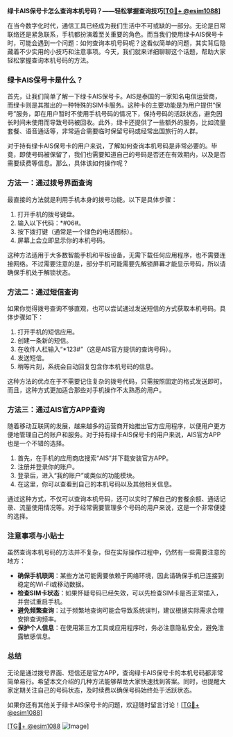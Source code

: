 **绿卡AIS保号卡怎么查询本机号码？——轻松掌握查询技巧[[TG💪+ @esim1088](https://t.me/s/esim1088)]**

在当今数字化时代，通信工具已经成为我们生活中不可或缺的一部分。无论是日常联络还是紧急联系，手机都扮演着至关重要的角色。而当我们使用绿卡AIS保号卡时，可能会遇到一个问题：如何查询本机号码呢？这看似简单的问题，其实背后隐藏着不少实用的小技巧和注意事项。今天，我们就来详细聊聊这个话题，帮助大家轻松掌握查询本机号码的方法。

### 绿卡AIS保号卡是什么？

首先，让我们简单了解一下绿卡AIS保号卡。AIS是泰国的一家知名电信运营商，而绿卡则是其推出的一种特殊的SIM卡服务。这种卡的主要功能是为用户提供“保号”服务，即在用户暂时不使用手机号码的情况下，保持号码的活跃状态，避免因长时间未使用而导致号码被回收。此外，绿卡还提供了一些额外的服务，比如流量套餐、语音通话等，非常适合需要临时保留号码或经常出国旅行的人群。

对于持有绿卡AIS保号卡的用户来说，了解如何查询本机号码是非常必要的。毕竟，即使号码被保留了，我们也需要知道自己的号码是否还在有效期内，以及是否需要续费等信息。那么，具体该如何操作呢？

### 方法一：通过拨号界面查询

最直接的方法就是利用手机本身的拨号功能。以下是具体步骤：

1. 打开手机的拨号键盘。
2. 输入以下代码：*#06#。
3. 按下拨打键（通常是一个绿色的电话图标）。
4. 屏幕上会立即显示你的本机号码。

这种方法适用于大多数智能手机和平板设备，无需下载任何应用程序，也不需要连接网络。不过需要注意的是，部分手机可能需要先解锁屏幕才能显示号码，所以请确保手机处于解锁状态。

### 方法二：通过短信查询

如果你觉得拨号查询不够直观，也可以尝试通过发送短信的方式获取本机号码。具体步骤如下：

1. 打开手机的短信应用。
2. 创建一条新的短信。
3. 在收件人栏输入“*123#”（这是AIS官方提供的查询号码）。
4. 发送短信。
5. 稍等片刻，系统会自动回复包含你本机号码的信息。

这种方法的优点在于不需要记住复杂的拨号代码，只需按照固定的格式发送即可。而且，这种方式更加适合那些对手机操作不太熟悉的用户。

### 方法三：通过AIS官方APP查询

随着移动互联网的发展，越来越多的运营商开始推出官方应用程序，以便用户更方便地管理自己的账户和服务。对于持有绿卡AIS保号卡的用户来说，AIS官方APP也是一个不错的选择。

1. 首先，在手机的应用商店搜索“AIS”并下载安装官方APP。
2. 注册并登录你的账户。
3. 登录后，进入“我的账户”或类似的功能模块。
4. 在这里，你可以查看到自己的本机号码以及其他相关信息。

通过这种方式，不仅可以查询本机号码，还可以实时了解自己的套餐余额、通话记录、流量使用情况等。对于经常需要管理多个号码的用户来说，这是一个非常便捷的选择。

### 注意事项与小贴士

虽然查询本机号码的方法并不复杂，但在实际操作过程中，仍然有一些需要注意的地方：

- **确保手机联网**：某些方法可能需要依赖于网络环境，因此请确保手机已连接到稳定的Wi-Fi或移动数据。
- **检查SIM卡状态**：如果怀疑号码已经失效，可以先检查SIM卡是否正常插入，并尝试重启手机。
- **避免频繁查询**：过于频繁地查询可能会导致系统误判，建议根据实际需求合理安排查询频率。
- **保护个人信息**：在使用第三方工具或应用程序时，务必注意隐私安全，避免泄露敏感信息。

### 总结

无论是通过拨号界面、短信还是官方APP，查询绿卡AIS保号卡的本机号码都非常简单易行。希望本文介绍的几种方法能够帮助大家快速找到答案。同时，也提醒大家定期关注自己的号码状态，及时续费以确保号码始终处于活跃状态。

如果你还有其他关于绿卡AIS保号卡的问题，欢迎随时留言讨论！[[TG💪+ @esim1088](https://t.me/s/esim1088)] 

[[TG💪+ @esim1088](https://t.me/s/esim1088) ![Image](https://i.postimg.cc/4NQfJmqS/Snipaste-2025-05-13-00-14-12.png)]